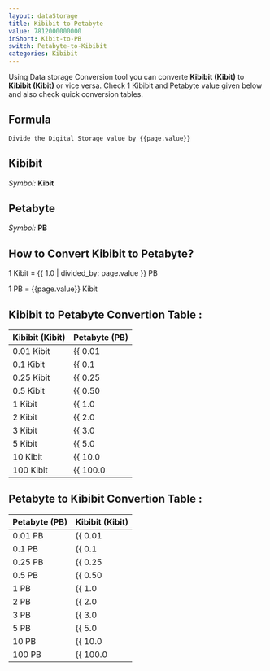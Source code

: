 ```yaml
---
layout: dataStorage
title: Kibibit to Petabyte
value: 7812000000000
inShort: Kibit-to-PB
switch: Petabyte-to-Kibibit
categories: Kibibit
---
```


Using Data storage Conversion tool you can converte **Kibibit (Kibit)** to **Kibibit (Kibit)** or vice versa. Check 1 Kibibit and Petabyte value given below and also check quick conversion tables.

## Formula
`Divide the Digital Storage value by {{page.value}}`

## Kibibit
*Symbol:* **Kibit**

## Petabyte
*Symbol:* **PB**

## How to Convert Kibibit to Petabyte?

1 Kibit = {{ 1.0 | divided_by: page.value }} PB

1 PB = {{page.value}} Kibit


## Kibibit to Petabyte Convertion Table :

| Kibibit (Kibit) | Petabyte (PB) |
| ---- | ---- |
| 0.01 Kibit | {{ 0.01 | divided_by: page.value }} PB |
| 0.1 Kibit | {{ 0.1 | divided_by: page.value }} PB |
| 0.25 Kibit | {{ 0.25 | divided_by: page.value }} PB |
| 0.5 Kibit | {{ 0.50 | divided_by: page.value }} PB |
| 1 Kibit | {{ 1.0 | divided_by: page.value }} PB |
| 2 Kibit | {{ 2.0 | divided_by: page.value }} PB |
| 3 Kibit | {{ 3.0 | divided_by: page.value }} PB |
| 5 Kibit | {{ 5.0 | divided_by: page.value }} PB |
| 10 Kibit | {{ 10.0 | divided_by: page.value }} PB |
| 100 Kibit | {{ 100.0 | divided_by: page.value }} PB |

## Petabyte to Kibibit Convertion Table :

| Petabyte (PB) | Kibibit (Kibit) |
| ---- | ---- |
| 0.01 PB | {{ 0.01 | times: page.value }} Kibit |
| 0.1 PB | {{ 0.1 | times: page.value }} Kibit |
| 0.25 PB | {{ 0.25 | times: page.value }} Kibit |
| 0.5 PB | {{ 0.50 | times: page.value }} Kibit |
| 1 PB | {{ 1.0 | times: page.value }} Kibit |
| 2 PB | {{ 2.0 | times: page.value }} Kibit |
| 3 PB | {{ 3.0 | times: page.value }} Kibit |
| 5 PB | {{ 5.0 | times: page.value }} Kibit |
| 10 PB | {{ 10.0 | times: page.value }} Kibit |
| 100 PB | {{ 100.0 | times: page.value }} Kibit |


<script>
document.getElementById('selectInput')[3].selected = true
document.getElementById('selectOutput')[20].selected = true
</script>

